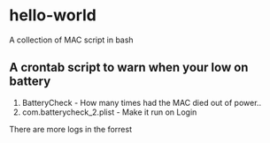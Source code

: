# hello-world
A collection of MAC script in bash

## A crontab script to warn when your low on battery
1. BatteryCheck - How many times had the MAC died out of power..
2. com.batterycheck_2.plist -  Make it run on Login

There are more logs in the forrest
